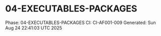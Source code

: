 # 04-EXECUTABLES-PACKAGES
Phase: 04-EXECUTABLES-PACKAGES
CI: CI-AF001-009
Generated: Sun Aug 24 22:41:03 UTC 2025
